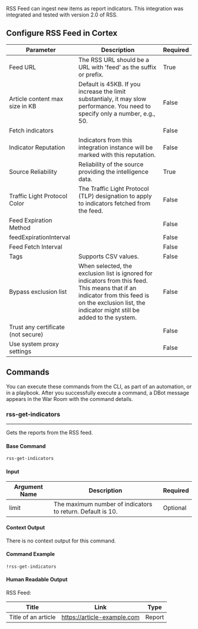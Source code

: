RSS Feed can ingest new items as report indicators.
This integration was integrated and tested with version 2.0 of RSS.

## Configure RSS Feed in Cortex


| **Parameter** | **Description** | **Required** |
| --- | --- | --- |
| Feed URL | The RSS URL should be a URL with 'feed' as the suffix or prefix. | True |
| Article content max size in KB | Default is 45KB. If you increase the limit substantialy, it may slow performance. You need to specify only a number, e.g., 50. | False |
| Fetch indicators |  | False |
| Indicator Reputation | Indicators from this integration instance will be marked with this reputation. | False |
| Source Reliability | Reliability of the source providing the intelligence data. | True |
| Traffic Light Protocol Color | The Traffic Light Protocol \(TLP\) designation to apply to indicators fetched from the feed. | False |
| Feed Expiration Method |  | False |
| feedExpirationInterval |  | False |
| Feed Fetch Interval |  | False |
| Tags | Supports CSV values. | False |
| Bypass exclusion list | When selected, the exclusion list is ignored for indicators from this feed. This means that if an indicator from this feed is on the exclusion list, the indicator might still be added to the system. | False |
| Trust any certificate (not secure) |  | False |
| Use system proxy settings |  | False |

## Commands

You can execute these commands from the CLI, as part of an automation, or in a playbook.
After you successfully execute a command, a DBot message appears in the War Room with the command details.

### rss-get-indicators

***
Gets the reports from the RSS feed.


#### Base Command

`rss-get-indicators`

#### Input

| **Argument Name** | **Description** | **Required** |
| --- | --- | --- |
| limit | The maximum number of indicators to return. Default is 10. | Optional | 


#### Context Output

There is no context output for this command.

#### Command Example

```!rss-get-indicators ```

#### Human Readable Output

RSS Feed:


| **Title** | **Link** | **Type** |
| --- | --- | --- |
| Title of an article | https://article-example.com | Report | 